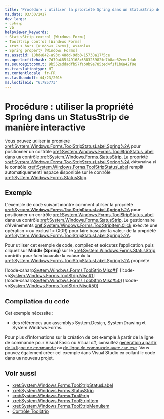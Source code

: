 ```yaml
---
title: 'Procédure : utiliser la propriété Spring dans un StatusStrip de manière interactive'
ms.date: 03/30/2017
dev_langs:
- csharp
- vb
helpviewer_keywords:
- StatusStrip control [Windows Forms]
- ToolStrip control [Windows Forms]
- status bars [Windows Forms], examples
- Spring property [Windows Forms]
ms.assetid: 18bde842-a93c-48dd-9db3-15738a1775ce
ms.openlocfilehash: 7d79a885f49168c3883259826e7b8ae62eec1dab
ms.sourcegitcommit: 9b552addadfb57fab0b9e7852ed4f1f1b8a42f8e
ms.translationtype: HT
ms.contentlocale: fr-FR
ms.lasthandoff: 04/23/2019
ms.locfileid: "61785773"
---
```

# <a name="how-to-use-the-spring-property-interactively-in-a-statusstrip"></a>Procédure : utiliser la propriété Spring dans un StatusStrip de manière interactive
Vous pouvez utiliser la propriété <xref:System.Windows.Forms.ToolStripStatusLabel.Spring%2A> pour positionner un contrôle <xref:System.Windows.Forms.ToolStripStatusLabel> dans un contrôle <xref:System.Windows.Forms.StatusStrip>. La propriété <xref:System.Windows.Forms.ToolStripStatusLabel.Spring%2A> détermine si le contrôle <xref:System.Windows.Forms.ToolStripStatusLabel> remplit automatiquement l'espace disponible sur le contrôle <xref:System.Windows.Forms.StatusStrip>.  
  
## <a name="example"></a>Exemple  
 L'exemple de code suivant montre comment utiliser la propriété <xref:System.Windows.Forms.ToolStripStatusLabel.Spring%2A> pour positionner un contrôle <xref:System.Windows.Forms.ToolStripStatusLabel> dans un contrôle <xref:System.Windows.Forms.StatusStrip>. Le gestionnaire d'événements <xref:System.Windows.Forms.ToolStripItem.Click> exécute une opération « ou exclusif » (XOR) pour faire basculer la valeur de la propriété <xref:System.Windows.Forms.ToolStripStatusLabel.Spring%2A>.  
  
 Pour utiliser cet exemple de code, compilez et exécutez l’application, puis cliquez sur **Middle (Spring)** sur le <xref:System.Windows.Forms.StatusStrip> contrôle pour faire basculer la valeur de la <xref:System.Windows.Forms.ToolStripStatusLabel.Spring%2A> propriété.  
  
 [!code-csharp[System.Windows.Forms.ToolStrip.Misc#1](~/samples/snippets/csharp/VS_Snippets_Winforms/System.Windows.Forms.ToolStrip.Misc/CS/Program.cs#1)]
 [!code-vb[System.Windows.Forms.ToolStrip.Misc#1](~/samples/snippets/visualbasic/VS_Snippets_Winforms/System.Windows.Forms.ToolStrip.Misc/VB/Program.vb#1)]  
[!code-csharp[System.Windows.Forms.ToolStrip.Misc#50](~/samples/snippets/csharp/VS_Snippets_Winforms/System.Windows.Forms.ToolStrip.Misc/CS/Program.cs#50)]
[!code-vb[System.Windows.Forms.ToolStrip.Misc#50](~/samples/snippets/visualbasic/VS_Snippets_Winforms/System.Windows.Forms.ToolStrip.Misc/VB/Program.vb#50)]  
  
## <a name="compiling-the-code"></a>Compilation du code  
 Cet exemple nécessite :  
  
- des références aux assemblys System.Design, System.Drawing et System.Windows.Forms.  
  
 Pour plus d’informations sur la création de cet exemple à partir de la ligne de commande pour Visual Basic ou Visual c#, consultez [génération à partir de la ligne de commande](../../../visual-basic/reference/command-line-compiler/building-from-the-command-line.md) ou [de ligne de commande avec csc.exe](../../../csharp/language-reference/compiler-options/command-line-building-with-csc-exe.md). Vous pouvez également créer cet exemple dans Visual Studio en collant le code dans un nouveau projet.  
  
## <a name="see-also"></a>Voir aussi

- <xref:System.Windows.Forms.ToolStripStatusLabel>
- <xref:System.Windows.Forms.StatusStrip>
- <xref:System.Windows.Forms.ToolStrip>
- <xref:System.Windows.Forms.ToolStripItem>
- <xref:System.Windows.Forms.ToolStripMenuItem>
- [Contrôle ToolStrip](toolstrip-control-windows-forms.md)
